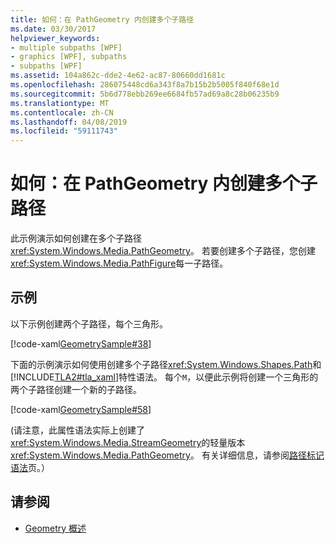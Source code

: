 ```yaml
---
title: 如何：在 PathGeometry 内创建多个子路径
ms.date: 03/30/2017
helpviewer_keywords:
- multiple subpaths [WPF]
- graphics [WPF], subpaths
- subpaths [WPF]
ms.assetid: 104a862c-dde2-4e62-ac87-80660dd1681c
ms.openlocfilehash: 286075448cd6a343f8a7b15b2b5005f840f68e1d
ms.sourcegitcommit: 5b6d778ebb269ee6684fb57ad69a8c28b06235b9
ms.translationtype: MT
ms.contentlocale: zh-CN
ms.lasthandoff: 04/08/2019
ms.locfileid: "59111743"
---
```

# <a name="how-to-create-multiple-subpaths-within-a-pathgeometry"></a>如何：在 PathGeometry 内创建多个子路径
此示例演示如何创建在多个子路径<xref:System.Windows.Media.PathGeometry>。 若要创建多个子路径，您创建<xref:System.Windows.Media.PathFigure>每一子路径。  
  
## <a name="example"></a>示例  
 以下示例创建两个子路径，每个三角形。  
  
 [!code-xaml[GeometrySample#38](~/samples/snippets/csharp/VS_Snippets_Wpf/GeometrySample/CS/pathgeometryexample.xaml#38)]  
  
 下面的示例演示如何使用创建多个子路径<xref:System.Windows.Shapes.Path>和[!INCLUDE[TLA2#tla_xaml](../../../../includes/tla2sharptla-xaml-md.md)]特性语法。 每个`M`，以便此示例将创建一个三角形的两个子路径创建一个新的子路径。  
  
 [!code-xaml[GeometrySample#58](~/samples/snippets/csharp/VS_Snippets_Wpf/GeometrySample/CS/geometryattributesyntaxexample.xaml#58)]  
  
 (请注意，此属性语法实际上创建了<xref:System.Windows.Media.StreamGeometry>的轻量版本<xref:System.Windows.Media.PathGeometry>。 有关详细信息，请参阅[路径标记语法](path-markup-syntax.md)页。）  
  
## <a name="see-also"></a>请参阅

- [Geometry 概述](geometry-overview.md)

